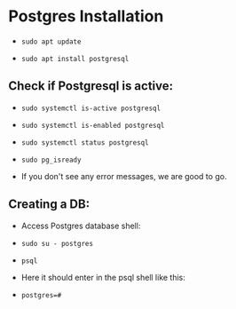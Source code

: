 
# Postgres Installation

* `sudo apt update`

* `sudo apt install postgresql`

## Check if Postgresql is active:
* `sudo systemctl is-active postgresql`

* `sudo systemctl is-enabled postgresql`

* `sudo systemctl status postgresql`

* `sudo pg_isready`
 
* If you don't see any error messages, we are good to go. 

## Creating a DB:

* Access Postgres database shell:

* `sudo su - postgres`

* `psql`

* Here it should enter in the psql shell like this:

* `postgres=#` 
